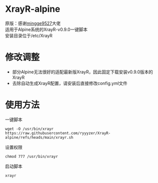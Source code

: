 # XrayR-alpine
原版：感谢<a href="https://github.com/mingge9527">mingge9527</a>大佬  
适用于Alpine系统的XrayR-v0.9.0一键脚本  
安装目录位于/etc/XrayR

# 修改调整
- 部分Alpine无法很好的适配最新版XrayR，因此固定下载安装v0.9.0版本的XrayR  
- 去除自动生成XrayR配置，请安装后直接修改config.yml文件

# 使用方法
一键脚本
```shell script
wget -O /usr/bin/xrayr https://raw.githubusercontent.com/ryyyzer/XrayR-alpine/refs/heads/main/xrayr.sh
```
设置权限
```shell script
chmod 777 /usr/bin/xrayr
```
启动脚本
```shell script
xrayr
```
